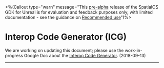 <%(Callout type="warn" message="This [pre-alpha](https://docs.improbable.io/reference/latest/shared/release-policy#maturity-stages) release of the SpatialOS GDK for Unreal is for evaluation and feedback purposes only, with limited documentation - see the guidance on [Recommended use]({{urlRoot}}/index#recommended-use)")%>

# Interop Code Generator (ICG)

We are working on updating this document; please use the work-in-progress Google Doc about the [Interop Code Generator](https://docs.google.com/document/d/e/2PACX-1vSQPyE77VdherfGgk4Bd63i9bgABtXBjZ4KvifwnxKZsSHAQqAPJsazkgyTQy-LgLCBdtQy0QmzCcjc/pub). (2018-09-13)
 
 ------

